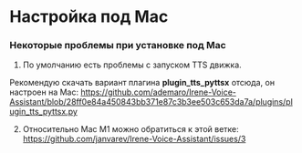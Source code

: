 # Настройка под Mac

### Некоторые проблемы при установке под Mac

1. По умолчанию есть проблемы с запуском TTS движка.

Рекомендую скачать вариант плагина **plugin_tts_pyttsx** отсюда, он настроен на Mac:
https://github.com/ademaro/Irene-Voice-Assistant/blob/28ff0e84a450843bb371e87c3b3ee503c653da7a/plugins/plugin_tts_pyttsx.py

2. Относительно Mac M1 можно обратиться к этой ветке:
https://github.com/janvarev/Irene-Voice-Assistant/issues/3